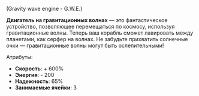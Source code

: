 (Gravity wave engine - G.W.E.)

**Двигатель на гравитационных волнах** — это фантастическое устройство, позволяющее перемещаться по космосу, используя гравитационные волны. Теперь ваш корабль сможет лавировать между планетами, как серфер на волнах. Не забудьте прихватить солнечные очки — гравитационные волны могут быть ослепительными!

Атрибуты:
- **Скорость**: + 600%
- **Энергия**: - 200
- **Надежность**: 65%
- **Занимаемые ячейки**: 3